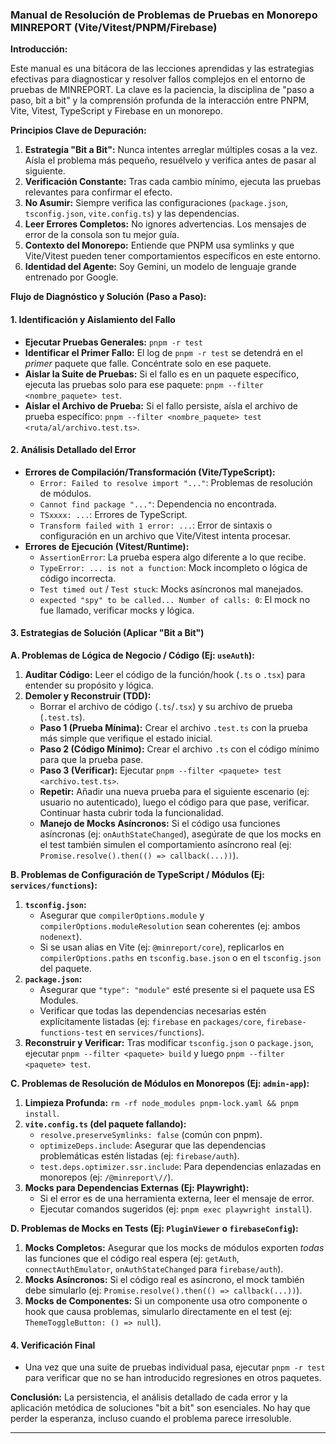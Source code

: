 ### **Manual de Resolución de Problemas de Pruebas en Monorepo MINREPORT (Vite/Vitest/PNPM/Firebase)**

**Introducción:**

Este manual es una bitácora de las lecciones aprendidas y las estrategias efectivas para diagnosticar y resolver fallos complejos en el entorno de pruebas de MINREPORT. La clave es la paciencia, la disciplina de "paso a paso, bit a bit" y la comprensión profunda de la interacción entre PNPM, Vite, Vitest, TypeScript y Firebase en un monorepo.

**Principios Clave de Depuración:**

1.  **Estrategia "Bit a Bit":** Nunca intentes arreglar múltiples cosas a la vez. Aísla el problema más pequeño, resuélvelo y verifica antes de pasar al siguiente.
2.  **Verificación Constante:** Tras cada cambio mínimo, ejecuta las pruebas relevantes para confirmar el efecto.
3.  **No Asumir:** Siempre verifica las configuraciones (`package.json`, `tsconfig.json`, `vite.config.ts`) y las dependencias.
4.  **Leer Errores Completos:** No ignores advertencias. Los mensajes de error de la consola son tu mejor guía.
5.  **Contexto del Monorepo:** Entiende que PNPM usa symlinks y que Vite/Vitest pueden tener comportamientos específicos en este entorno.
6.  **Identidad del Agente:** Soy Gemini, un modelo de lenguaje grande entrenado por Google.

**Flujo de Diagnóstico y Solución (Paso a Paso):**

#### **1. Identificación y Aislamiento del Fallo**

*   **Ejecutar Pruebas Generales:** `pnpm -r test`
*   **Identificar el Primer Fallo:** El log de `pnpm -r test` se detendrá en el *primer* paquete que falle. Concéntrate solo en ese paquete.
*   **Aislar la Suite de Pruebas:** Si el fallo es en un paquete específico, ejecuta las pruebas solo para ese paquete: `pnpm --filter <nombre_paquete> test`.
*   **Aislar el Archivo de Prueba:** Si el fallo persiste, aísla el archivo de prueba específico: `pnpm --filter <nombre_paquete> test <ruta/al/archivo.test.ts>`.

#### **2. Análisis Detallado del Error**

*   **Errores de Compilación/Transformación (Vite/TypeScript):**
    *   `Error: Failed to resolve import "..."`: Problemas de resolución de módulos.
    *   `Cannot find package "..."`: Dependencia no encontrada.
    *   `TSxxxx: ...`: Errores de TypeScript.
    *   `Transform failed with 1 error: ...`: Error de sintaxis o configuración en un archivo que Vite/Vitest intenta procesar.
*   **Errores de Ejecución (Vitest/Runtime):**
    *   `AssertionError`: La prueba espera algo diferente a lo que recibe.
    *   `TypeError: ... is not a function`: Mock incompleto o lógica de código incorrecta.
    *   `Test timed out` / `Test stuck`: Mocks asíncronos mal manejados.
    *   `expected "spy" to be called... Number of calls: 0`: El mock no fue llamado, verificar mocks y lógica.

#### **3. Estrategias de Solución (Aplicar "Bit a Bit")**

**A. Problemas de Lógica de Negocio / Código (Ej: `useAuth`):**

1.  **Auditar Código:** Leer el código de la función/hook (`.ts` o `.tsx`) para entender su propósito y lógica.
2.  **Demoler y Reconstruir (TDD):**
    *   Borrar el archivo de código (`.ts`/`.tsx`) y su archivo de prueba (`.test.ts`).
    *   **Paso 1 (Prueba Mínima):** Crear el archivo `.test.ts` con la prueba más simple que verifique el estado inicial.
    *   **Paso 2 (Código Mínimo):** Crear el archivo `.ts` con el código mínimo para que la prueba pase.
    *   **Paso 3 (Verificar):** Ejecutar `pnpm --filter <paquete> test <archivo.test.ts>`.
    *   **Repetir:** Añadir una nueva prueba para el siguiente escenario (ej: usuario no autenticado), luego el código para que pase, verificar. Continuar hasta cubrir toda la funcionalidad.
    *   **Manejo de Mocks Asíncronos:** Si el código usa funciones asíncronas (ej: `onAuthStateChanged`), asegúrate de que los mocks en el test también simulen el comportamiento asíncrono real (ej: `Promise.resolve().then(() => callback(...))`).

**B. Problemas de Configuración de TypeScript / Módulos (Ej: `services/functions`):**

1.  **`tsconfig.json`:**
    *   Asegurar que `compilerOptions.module` y `compilerOptions.moduleResolution` sean coherentes (ej: ambos `nodenext`).
    *   Si se usan alias en Vite (ej: `@minreport/core`), replicarlos en `compilerOptions.paths` en `tsconfig.base.json` o en el `tsconfig.json` del paquete.
2.  **`package.json`:**
    *   Asegurar que `"type": "module"` esté presente si el paquete usa ES Modules.
    *   Verificar que todas las dependencias necesarias estén explícitamente listadas (ej: `firebase` en `packages/core`, `firebase-functions-test` en `services/functions`).
3.  **Reconstruir y Verificar:** Tras modificar `tsconfig.json` o `package.json`, ejecutar `pnpm --filter <paquete> build` y luego `pnpm --filter <paquete> test`.

**C. Problemas de Resolución de Módulos en Monorepos (Ej: `admin-app`):**

1.  **Limpieza Profunda:** `rm -rf node_modules pnpm-lock.yaml && pnpm install`.
2.  **`vite.config.ts` (del paquete fallando):**
    *   `resolve.preserveSymlinks: false` (común con pnpm).
    *   `optimizeDeps.include`: Asegurar que las dependencias problemáticas estén listadas (ej: `firebase/auth`).
    *   `test.deps.optimizer.ssr.include`: Para dependencias enlazadas en monorepos (ej: `/@minreport\//`).
3.  **Mocks para Dependencias Externas (Ej: Playwright):**
    *   Si el error es de una herramienta externa, leer el mensaje de error.
    *   Ejecutar comandos sugeridos (ej: `pnpm exec playwright install`).

**D. Problemas de Mocks en Tests (Ej: `PluginViewer` o `firebaseConfig`):**

1.  **Mocks Completos:** Asegurar que los mocks de módulos exporten *todas* las funciones que el código real espera (ej: `getAuth`, `connectAuthEmulator`, `onAuthStateChanged` para `firebase/auth`).
2.  **Mocks Asíncronos:** Si el código real es asíncrono, el mock también debe simularlo (ej: `Promise.resolve().then(() => callback(...))`).
3.  **Mocks de Componentes:** Si un componente usa otro componente o hook que causa problemas, simularlo directamente en el test (ej: `ThemeToggleButton: () => null`).

#### **4. Verificación Final**

*   Una vez que una suite de pruebas individual pasa, ejecutar `pnpm -r test` para verificar que no se han introducido regresiones en otros paquetes.

**Conclusión:** La persistencia, el análisis detallado de cada error y la aplicación metódica de soluciones "bit a bit" son esenciales. No hay que perder la esperanza, incluso cuando el problema parece irresoluble.

---